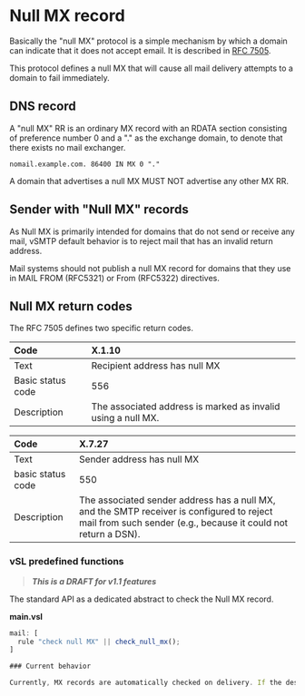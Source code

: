 # Null MX record

Basically the "null MX" protocol is a simple mechanism by which a domain can indicate that it does not accept email. It is described in [RFC 7505].

[RFC 7505]: https://www.rfc-editor.org/rfc/rfc7505.html

This protocol defines a null MX that will cause all mail delivery attempts to a domain to fail immediately.

## DNS record

A "null MX" RR is an ordinary MX record with an RDATA section consisting of preference number 0 and a "." as the exchange domain, to denote that there exists no mail exchanger.  

```dns
nomail.example.com. 86400 IN MX 0 "."
```

A domain that advertises a null MX MUST NOT advertise any other MX RR.

## Sender with "Null MX" records

As Null MX is primarily intended for domains that do not send or receive any mail, vSMTP default behavior is to reject mail that has an invalid return address.

Mail systems should not publish a null MX record for domains that they use in MAIL FROM (RFC5321) or From (RFC5322) directives.

## Null MX return codes

The RFC 7505 defines two specific return codes.

[Null MX]: https://www.rfc-editor.org/rfc/rfc7505.html

| Code              | X.1.10                                                       |
| :---------------- | :----------------------------------------------------------- |
| Text              | Recipient address has null MX                                |
| Basic status code | 556                                                          |
| Description       | The associated address is marked as invalid using a null MX. |

| Code              | X.7.27                                                                                                                                                      |
| :---------------- | :---------------------------------------------------------------------------------------------------------------------------------------------------------- |
| Text              | Sender address has null MX                                                                                                                                  |
| basic status code | 550                                                                                                                                                         |
| Description       | The associated sender address has a null MX, and the SMTP receiver is configured to reject mail from such sender (e.g., because it could not return a DSN). |


### vSL predefined functions

> ___This is a DRAFT for v1.1 features___

The standard API as a dedicated abstract to check the Null MX record.

__main.vsl__
```javascript
mail: [
  rule "check null MX" || check_null_mx();
]

### Current behavior

Currently, MX records are automatically checked on delivery. If the destination server provide a NULL MX record, the email is immediately placed into the dead queue.